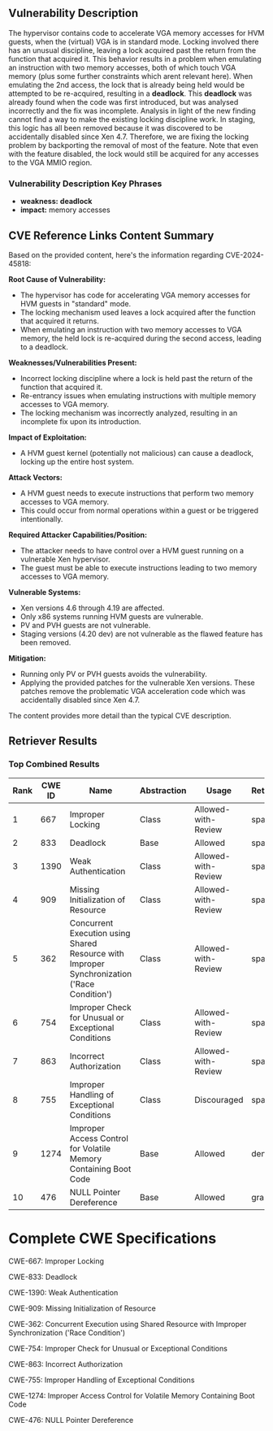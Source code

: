 ## Vulnerability Description
The hypervisor contains code to accelerate VGA memory accesses for HVM guests, when the (virtual) VGA is in standard mode. Locking involved there has an unusual discipline, leaving a lock acquired past the return from the function that acquired it. This behavior results in a problem when emulating an instruction with two memory accesses, both of which touch VGA memory (plus some further constraints which arent relevant here). When emulating the 2nd access, the lock that is already being held would be attempted to be re-acquired, resulting in a **deadlock**. This **deadlock** was already found when the code was first introduced, but was analysed incorrectly and the fix was incomplete. Analysis in light of the new finding cannot find a way to make the existing locking discipline work. In staging, this logic has all been removed because it was discovered to be accidentally disabled since Xen 4.7. Therefore, we are fixing the locking problem by backporting the removal of most of the feature. Note that even with the feature disabled, the lock would still be acquired for any accesses to the VGA MMIO region.

### Vulnerability Description Key Phrases
- **weakness:** **deadlock**
- **impact:** memory accesses

## CVE Reference Links Content Summary
Based on the provided content, here's the information regarding CVE-2024-45818:

**Root Cause of Vulnerability:**
- The hypervisor has code for accelerating VGA memory accesses for HVM guests in "standard" mode.
- The locking mechanism used leaves a lock acquired after the function that acquired it returns.
- When emulating an instruction with two memory accesses to VGA memory, the held lock is re-acquired during the second access, leading to a deadlock.

**Weaknesses/Vulnerabilities Present:**
- Incorrect locking discipline where a lock is held past the return of the function that acquired it.
- Re-entrancy issues when emulating instructions with multiple memory accesses to VGA memory.
- The locking mechanism was incorrectly analyzed, resulting in an incomplete fix upon its introduction.

**Impact of Exploitation:**
- A HVM guest kernel (potentially not malicious) can cause a deadlock, locking up the entire host system.

**Attack Vectors:**
- A HVM guest needs to execute instructions that perform two memory accesses to VGA memory.
- This could occur from normal operations within a guest or be triggered intentionally.

**Required Attacker Capabilities/Position:**
- The attacker needs to have control over a HVM guest running on a vulnerable Xen hypervisor.
- The guest must be able to execute instructions leading to two memory accesses to VGA memory.

**Vulnerable Systems:**
- Xen versions 4.6 through 4.19 are affected.
- Only x86 systems running HVM guests are vulnerable.
- PV and PVH guests are not vulnerable.
- Staging versions (4.20 dev) are not vulnerable as the flawed feature has been removed.

**Mitigation:**
- Running only PV or PVH guests avoids the vulnerability.
- Applying the provided patches for the vulnerable Xen versions. These patches remove the problematic VGA acceleration code which was accidentally disabled since Xen 4.7.

The content provides more detail than the typical CVE description.

## Retriever Results

### Top Combined Results

| Rank | CWE ID | Name | Abstraction | Usage  | Retrievers | Individual Scores |
|------|--------|------|-------------|-------|------------|-------------------|
| 1 | 667 | Improper Locking | Class | Allowed-with-Review | sparse | 0.994 |
| 2 | 833 | Deadlock | Base | Allowed | sparse | 0.943 |
| 3 | 1390 | Weak Authentication | Class | Allowed-with-Review | sparse | 0.820 |
| 4 | 909 | Missing Initialization of Resource | Class | Allowed-with-Review | sparse | 0.816 |
| 5 | 362 | Concurrent Execution using Shared Resource with Improper Synchronization ('Race Condition') | Class | Allowed-with-Review | sparse | 0.810 |
| 6 | 754 | Improper Check for Unusual or Exceptional Conditions | Class | Allowed-with-Review | sparse | 0.807 |
| 7 | 863 | Incorrect Authorization | Class | Allowed-with-Review | sparse | 0.806 |
| 8 | 755 | Improper Handling of Exceptional Conditions | Class | Discouraged | sparse | 0.801 |
| 9 | 1274 | Improper Access Control for Volatile Memory Containing Boot Code | Base | Allowed | dense | 0.523 |
| 10 | 476 | NULL Pointer Dereference | Base | Allowed | graph | 0.002 |



# Complete CWE Specifications

CWE-667: Improper Locking

CWE-833: Deadlock

CWE-1390: Weak Authentication

CWE-909: Missing Initialization of Resource

CWE-362: Concurrent Execution using Shared Resource with Improper Synchronization ('Race Condition')

CWE-754: Improper Check for Unusual or Exceptional Conditions

CWE-863: Incorrect Authorization

CWE-755: Improper Handling of Exceptional Conditions

CWE-1274: Improper Access Control for Volatile Memory Containing Boot Code

CWE-476: NULL Pointer Dereference